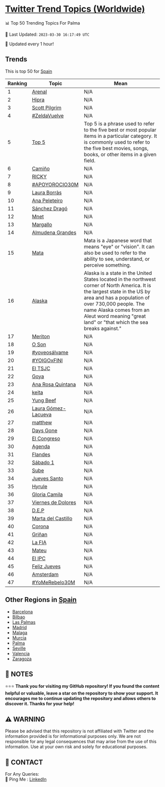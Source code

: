 [Twitter Trend Topics (Worldwide)](https://github.com/ErcinDedeoglu/Twitter-Trend-Topics)
==========


📊 Top 50 Trending Topics For Palma

📆 Last Updated: `2023-03-30 16:17:49 UTC`

🔧 Updated every 1 hour!


## Trends

This is top 50 for [Spain](</Spain>)

| Ranking | Topic | Mean |
| ------- | ------------ | ------------ |
| 1 | [Arenal](http://twitter.com/search?q=Arenal) | N/A |
| 2 | [Hipra](http://twitter.com/search?q=Hipra) | N/A |
| 3 | [Scott Pilgrim](http://twitter.com/search?q=Scott+Pilgrim) | N/A |
| 4 | [#ZeldaVuelve](http://twitter.com/search?q=%23ZeldaVuelve) | N/A |
| 5 | [Top 5](http://twitter.com/search?q=Top+5) | Top 5 is a phrase used to refer to the five best or most popular items in a particular category. It is commonly used to refer to the five best movies, songs, books, or other items in a given field. |
| 6 | [Camiño](http://twitter.com/search?q=Cami%c3%b1o) | N/A |
| 7 | [RICKY](http://twitter.com/search?q=RICKY) | N/A |
| 8 | [#APOYOROCIO30M](http://twitter.com/search?q=%23APOYOROCIO30M) | N/A |
| 9 | [Laura Borràs](http://twitter.com/search?q=Laura+Borr%c3%a0s) | N/A |
| 10 | [Ana Peleteiro](http://twitter.com/search?q=Ana+Peleteiro) | N/A |
| 11 | [Sánchez Dragó](http://twitter.com/search?q=S%c3%a1nchez+Drag%c3%b3) | N/A |
| 12 | [Mnet](http://twitter.com/search?q=Mnet) | N/A |
| 13 | [Margallo](http://twitter.com/search?q=Margallo) | N/A |
| 14 | [Almudena Grandes](http://twitter.com/search?q=Almudena+Grandes) | N/A |
| 15 | [Mata](http://twitter.com/search?q=Mata) | Mata is a Japanese word that means "eye" or "vision". It can also be used to refer to the ability to see, understand, or perceive something. |
| 16 | [Alaska](http://twitter.com/search?q=Alaska) | Alaska is a state in the United States located in the northwest corner of North America. It is the largest state in the US by area and has a population of over 730,000 people. The name Alaska comes from an Aleut word meaning "great land" or "that which the sea breaks against." |
| 17 | [Meriton](http://twitter.com/search?q=Meriton) | N/A |
| 18 | [O Son](http://twitter.com/search?q=O+Son) | N/A |
| 19 | [#yoveosálvame](http://twitter.com/search?q=%23yoveos%c3%a1lvame) | N/A |
| 20 | [#YOIGOxFINI](http://twitter.com/search?q=%23YOIGOxFINI) | N/A |
| 21 | [El TSJC](http://twitter.com/search?q=El+TSJC) | N/A |
| 22 | [Goya](http://twitter.com/search?q=Goya) | N/A |
| 23 | [Ana Rosa Quintana](http://twitter.com/search?q=Ana+Rosa+Quintana) | N/A |
| 24 | [keita](http://twitter.com/search?q=keita) | N/A |
| 25 | [Yung Beef](http://twitter.com/search?q=Yung+Beef) | N/A |
| 26 | [Laura Gómez-Lacueva](http://twitter.com/search?q=Laura+G%c3%b3mez-Lacueva) | N/A |
| 27 | [matthew](http://twitter.com/search?q=matthew) | N/A |
| 28 | [Days Gone](http://twitter.com/search?q=Days+Gone) | N/A |
| 29 | [El Congreso](http://twitter.com/search?q=El+Congreso) | N/A |
| 30 | [Agenda](http://twitter.com/search?q=Agenda) | N/A |
| 31 | [Flandes](http://twitter.com/search?q=Flandes) | N/A |
| 32 | [Sábado 1](http://twitter.com/search?q=S%c3%a1bado+1) | N/A |
| 33 | [Sube](http://twitter.com/search?q=Sube) | N/A |
| 34 | [Jueves Santo](http://twitter.com/search?q=Jueves+Santo) | N/A |
| 35 | [Hyrule](http://twitter.com/search?q=Hyrule) | N/A |
| 36 | [Gloria Camila](http://twitter.com/search?q=Gloria+Camila) | N/A |
| 37 | [Viernes de Dolores](http://twitter.com/search?q=Viernes+de+Dolores) | N/A |
| 38 | [D.E.P](http://twitter.com/search?q=D.E.P) | N/A |
| 39 | [Marta del Castillo](http://twitter.com/search?q=Marta+del+Castillo) | N/A |
| 40 | [Corona](http://twitter.com/search?q=Corona) | N/A |
| 41 | [Griñan](http://twitter.com/search?q=Gri%c3%b1an) | N/A |
| 42 | [La FIA](http://twitter.com/search?q=La+FIA) | N/A |
| 43 | [Mateu](http://twitter.com/search?q=Mateu) | N/A |
| 44 | [El IPC](http://twitter.com/search?q=El+IPC) | N/A |
| 45 | [Feliz Jueves](http://twitter.com/search?q=Feliz+Jueves) | N/A |
| 46 | [Amsterdam](http://twitter.com/search?q=Amsterdam) | N/A |
| 47 | [#YoMeRebelo30M](http://twitter.com/search?q=%23YoMeRebelo30M) | N/A |



## Other Regions in [Spain](</Spain>)

* [Barcelona](</Spain/Barcelona.md>)
* [Bilbao](</Spain/Bilbao.md>)
* [Las Palmas](</Spain/Las Palmas.md>)
* [Madrid](</Spain/Madrid.md>)
* [Malaga](</Spain/Malaga.md>)
* [Murcia](</Spain/Murcia.md>)
* [Palma](</Spain/Palma.md>)
* [Seville](</Spain/Seville.md>)
* [Valencia](</Spain/Valencia.md>)
* [Zaragoza](</Spain/Zaragoza.md>)



## 📝 NOTES

⭐⭐⭐ **Thank you for visiting my GitHub repository! If you found the content helpful or valuable, leave a star on the repository to show your support. It encourages me to continue updating the repository and allows others to discover it. Thanks for your help!**


## ⚠️ WARNING

Please be advised that this repository is not affiliated with Twitter and the information provided is for informational purposes only. We are not responsible for any legal consequences that may arise from the use of this information. Use at your own risk and solely for educational purposes.


## 📨 CONTACT

 For Any Queries:  
            🏓 Ping Me : [LinkedIn](https://www.linkedin.com/in/ercindedeoglu/)
